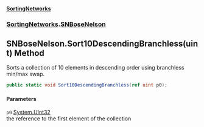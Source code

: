 #### [SortingNetworks](index.md 'index')
### [SortingNetworks](SortingNetworks.md 'SortingNetworks').[SNBoseNelson](SortingNetworks_SNBoseNelson.md 'SortingNetworks.SNBoseNelson')
## SNBoseNelson.Sort10DescendingBranchless(uint) Method
Sorts a collection of 10 elements in descending order using branchless min/max swap.  
```csharp
public static void Sort10DescendingBranchless(ref uint p0);
```
#### Parameters
<a name='SortingNetworks_SNBoseNelson_Sort10DescendingBranchless(uint)_p0'></a>
`p0` [System.UInt32](https://docs.microsoft.com/en-us/dotnet/api/System.UInt32 'System.UInt32')  
the reference to the first element of the collection
  
